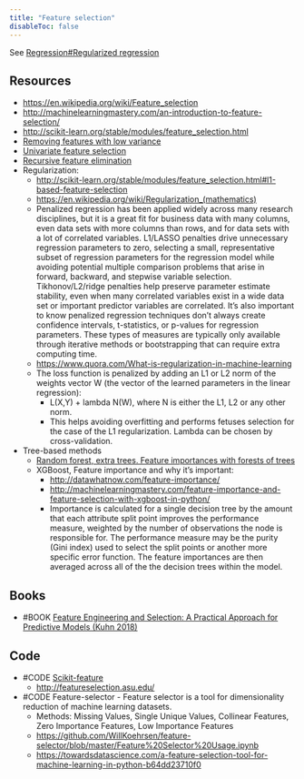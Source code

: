 ```yaml
---
title: "Feature selection"
disableToc: false 
---
```


See [Regression#Regularized regression](AI/Supervised%20Learning/Regression.md#Regularized%20regression)

## Resources
- https://en.wikipedia.org/wiki/Feature_selection
- http://machinelearningmastery.com/an-introduction-to-feature-selection/
- http://scikit-learn.org/stable/modules/feature_selection.html
- [Removing features with low variance](http://scikit-learn.org/stable/modules/feature_selection.html#removing-features-with-low-variance)
- [Univariate feature selection](http://scikit-learn.org/stable/modules/feature_selection.html#univariate-feature-selection)
- [Recursive feature elimination](http://scikit-learn.org/stable/modules/feature_selection.html#recursive-feature-elimination)
- Regularization: 
	- http://scikit-learn.org/stable/modules/feature_selection.html#l1-based-feature-selection
	- https://en.wikipedia.org/wiki/Regularization_(mathematics)
	- Penalized regression has been applied widely across many research disciplines, but it is a great fit for business data with many columns, even data sets with more columns than rows, and for data sets with a lot of correlated variables. L1/LASSO penalties drive unnecessary regression parameters to zero, selecting a small, representative subset of regression parameters for the regression model while avoiding potential multiple comparison problems that arise in forward, backward, and stepwise variable selection. Tikhonov/L2/ridge penalties help preserve parameter estimate stability, even when many correlated variables exist in a wide data set or important predictor variables are correlated. It’s also important to know penalized regression techniques don’t always create confidence intervals, t-statistics, or p-values for regression parameters. These types of measures are typically only available through iterative methods or bootstrapping that can require extra computing time.
	- https://www.quora.com/What-is-regularization-in-machine-learning
	- The loss function is penalized by adding an L1 or L2 norm of the weights vector W (the vector of the learned parameters in the linear regression):
		- L(X,Y) + lambda N(W), where N is either the L1, L2 or any other norm.
		- This helps avoiding overfitting and performs fetuses selection for the case of the L1 regularization. Lambda can be chosen by cross-validation. 
- Tree-based methods
	- [Random forest, extra trees. Feature importances with forests of trees](http://scikit-learn.org/stable/auto_examples/ensemble/plot_forest_importances.html)
	- XGBoost, Feature importance and why it’s important: 
		- http://datawhatnow.com/feature-importance/
		- http://machinelearningmastery.com/feature-importance-and-feature-selection-with-xgboost-in-python/
		- Importance is calculated for a single decision tree by the amount that each attribute split point improves the performance measure, weighted by the number of observations the node is responsible for. The performance measure may be the purity (Gini index) used to select the split points or another more specific error function. The feature importances are then averaged across all of the the decision trees within the model.

## Books
- #BOOK [Feature Engineering and Selection: A Practical Approach for Predictive Models (Kuhn 2018)](http://www.feat.engineering/index.html)

## Code 
- #CODE [Scikit-feature](https://github.com/jundongl/scikit-feature)
	- http://featureselection.asu.edu/
- #CODE Feature-selector - Feature selector is a tool for dimensionality reduction of machine learning datasets.
	- Methods: Missing Values, Single Unique Values, Collinear Features, Zero Importance Features, Low Importance Features
    - https://github.com/WillKoehrsen/feature-selector/blob/master/Feature%20Selector%20Usage.ipynb
    - https://towardsdatascience.com/a-feature-selection-tool-for-machine-learning-in-python-b64dd23710f0